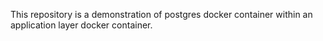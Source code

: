 This repository is a demonstration of postgres docker container within an application layer docker container.
